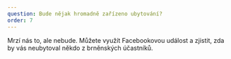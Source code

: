 ```yaml
---
question: Bude nějak hromadně zařízeno ubytování? 
order: 7
---
```

Mrzí nás to, ale nebude. Můžete využít Facebookovou událost a zjistit, zda by vás neubytoval někdo z brněnských účastníků. 
